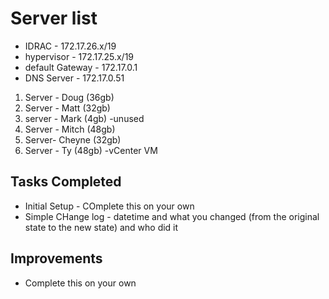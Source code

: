 # Server list

- IDRAC - 172.17.26.x/19
- hypervisor - 172.17.25.x/19
- default Gateway - 172.17.0.1
- DNS Server - 172.17.0.51

1. Server - Doug (36gb)
2. Server - Matt (32gb)
3. server - Mark (4gb) -unused
4. Server - Mitch (48gb)
5. Server- Cheyne (32gb)
6. Server - Ty (48gb) -vCenter VM

## Tasks Completed 
- Initial Setup - COmplete this on your own
- Simple CHange log - datetime and what you changed (from the original state to the new state) and who did it

## Improvements 
  - Complete this on your own
